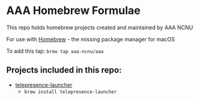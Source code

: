 # AAA Homebrew Formulae

This repo holds homebrew projects created and maintained by AAA NCNU 

For use with [Homebrew](https://brew.sh) -  the missing package manager for macOS

To add this tap: `brew tap aaa-ncnu/aaa`

## Projects included in this repo:

* [telepresence-launcher](https://github.com/aaa-ncnu/telepresence-launcher)
  * `brew install telepresence-launcher`
